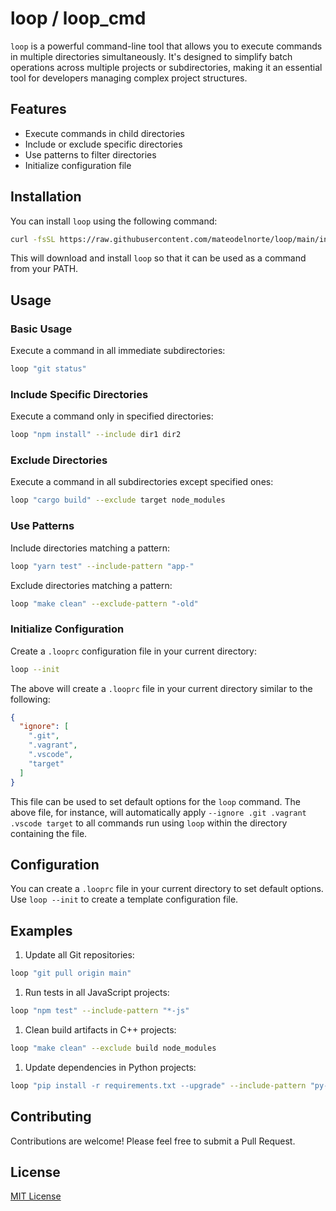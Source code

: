 # loop / loop_cmd

`loop` is a powerful command-line tool that allows you to execute commands in multiple directories simultaneously. It's designed to simplify batch operations across multiple projects or subdirectories, making it an essential tool for developers managing complex project structures.

## Features

- Execute commands in child directories
- Include or exclude specific directories
- Use patterns to filter directories
- Initialize configuration file

## Installation

You can install `loop` using the following command:

```bash
curl -fsSL https://raw.githubusercontent.com/mateodelnorte/loop/main/install.sh | sh
```

This will download and install `loop` so that it can be used as a command from your PATH.

## Usage

### Basic Usage

Execute a command in all immediate subdirectories:

```bash
loop "git status"
```

### Include Specific Directories

Execute a command only in specified directories:

```bash
loop "npm install" --include dir1 dir2
```

### Exclude Directories

Execute a command in all subdirectories except specified ones:

```bash
loop "cargo build" --exclude target node_modules
```

### Use Patterns

Include directories matching a pattern:

```bash
loop "yarn test" --include-pattern "app-"
```

Exclude directories matching a pattern:

```bash
loop "make clean" --exclude-pattern "-old"
```

### Initialize Configuration

Create a `.looprc` configuration file in your current directory:

```bash
loop --init
```

The above will create a `.looprc` file in your current directory similar to the following: 

```json
{
  "ignore": [
    ".git",
    ".vagrant",
    ".vscode",
    "target"
  ]
}
```

This file can be used to set default options for the `loop` command. The above file, for instance, will automatically apply `--ignore .git .vagrant .vscode target` to all commands run using `loop` within the directory containing the file.

## Configuration

You can create a `.looprc` file in your current directory to set default options. Use `loop --init` to create a template configuration file.

## Examples

1. Update all Git repositories:

```bash
loop "git pull origin main"
```

1. Run tests in all JavaScript projects:

```bash
loop "npm test" --include-pattern "*-js"
```

1. Clean build artifacts in C++ projects:

```bash
loop "make clean" --exclude build node_modules
```

1. Update dependencies in Python projects:

```bash
loop "pip install -r requirements.txt --upgrade" --include-pattern "py-*"
```

## Contributing

Contributions are welcome! Please feel free to submit a Pull Request.

## License

[MIT License](LICENSE)
